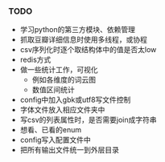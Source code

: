 ### TODO

* 学习python的第三方模块、依赖管理
* 抓取豆瓣详细信息时使用多线程，或协程
* csv序列化时逐个取结构体中的值是否太low
* redis方式
* 做一些统计工作，可视化
  * 例如各维度的词云图
  * 数值区间统计
* config中加入gbk或utf8写文件控制
* 字体文件放入相应文件夹中
* 写csv的列表属性时，是否需要join成字符串
* 想看、已看的enum
* config写入配置文件中
* 把所有输出文件统一到外层目录